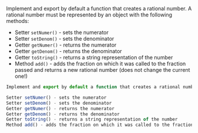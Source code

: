 Implement and export by default a function that creates a rational number. A rational number must be represented by an object with the following methods:

- Setter `setNumer()` - sets the numerator
- Setter `setDenom()` - sets the denominator
- Getter `getNumer()` - returns the numerator
- Getter `getDenom()` - returns the denominator
- Getter `toString()` - returns a string representation of the number
- Method `add()` - adds the fraction on which it was called to the fraction passed and returns a new rational number (does not change the current one!)

```javascript
Implement and export by default a function that creates a rational number. A rational number must be represented by an object with the following methods:

Setter setNumer() - sets the numerator
Setter setDenom() - sets the denominator
Getter getNumer() - returns the numerator
Getter getDenom() - returns the denominator
Getter toString() - returns a string representation of the number
Method add() - adds the fraction on which it was called to the fraction passed and returns a new rational number (does not change the current one!)
```

